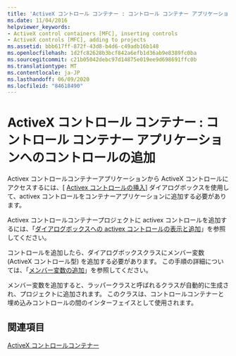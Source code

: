 ```yaml
---
title: 'ActiveX コントロール コンテナー : コントロール コンテナー アプリケーションへのコントロールの追加'
ms.date: 11/04/2016
helpviewer_keywords:
- ActiveX control containers [MFC], inserting controls
- ActiveX controls [MFC], adding to projects
ms.assetid: bbb617ff-872f-43d8-b4d6-c49adb16b148
ms.openlocfilehash: 1d2fc82628b3bcf842a6efb1d36ab9e8389fc0ba
ms.sourcegitcommit: c21b05042debc97d14875e019ee9d698691ffc0b
ms.translationtype: MT
ms.contentlocale: ja-JP
ms.lasthandoff: 06/09/2020
ms.locfileid: "84618490"
---
```

# <a name="activex-control-containers-inserting-a-control-into-a-control-container-application"></a>ActiveX コントロール コンテナー : コントロール コンテナー アプリケーションへのコントロールの追加

Activex コントロールコンテナーアプリケーションから ActiveX コントロールにアクセスするには、[ [Activex コントロールの挿入](../windows/insert-activex-control-dialog-box.md)] ダイアログボックスを使用して、activex コントロールをコンテナーアプリケーションに追加する必要があります。

Activex コントロールコンテナープロジェクトに activex コントロールを追加するには、「[ダイアログボックスへの activex コントロールの表示と追加](../windows/viewing-and-adding-activex-controls-to-a-dialog-box.md)」を参照してください。

コントロールを追加したら、ダイアログボックスクラスにメンバー変数 (ActiveX コントロール型) を追加する必要があります。 この手順の詳細については、「[メンバー変数の追加](../ide/adding-a-member-variable-visual-cpp.md)」を参照してください。

メンバー変数を追加すると、ラッパークラスと呼ばれるクラスが自動的に生成され、プロジェクトに追加されます。 このクラスは、コントロールコンテナーと埋め込みコントロールの間のインターフェイスとして使用されます。

## <a name="see-also"></a>関連項目

[ActiveX コントロールコンテナー](activex-control-containers.md)
